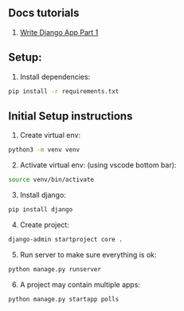 ## Docs tutorials

1. [Write Django App Part 1](https://docs.djangoproject.com/en/5.1/intro/tutorial01/)

## Setup:

1. Install dependencies:

```bash
pip install -r requirements.txt
```

## Initial Setup instructions

1. Create virtual env:

```bash
python3 -m venv venv
```

2. Activate virtual env: (using vscode bottom bar):

```bash
source venv/bin/activate
```

3. Install django:

```bash
pip install django
```

4. Create project:

```bash
django-admin startproject core .
```

5. Run server to make sure everything is ok:

```bash
python manage.py runserver
```

6. A project may contain multiple apps:

```bash
python manage.py startapp polls
```
